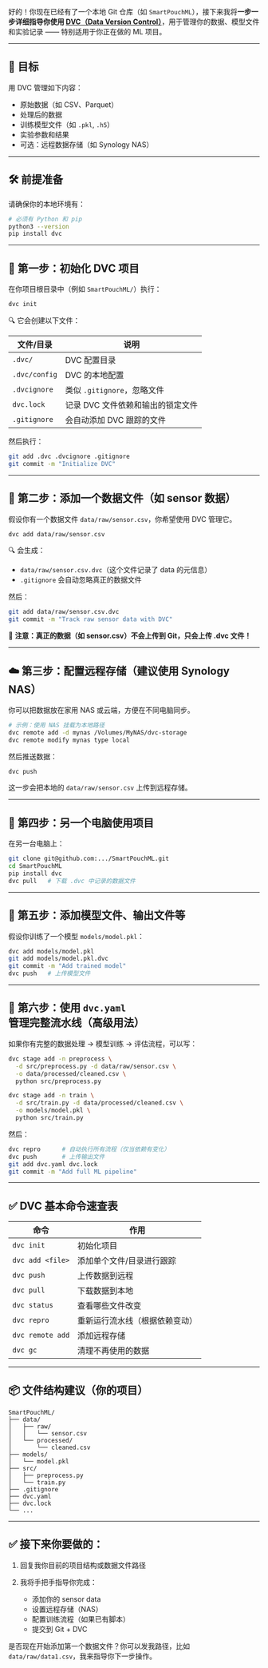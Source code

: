 好的！你现在已经有了一个本地 Git 仓库（如 `SmartPouchML`），接下来我将**一步一步详细指导你使用 [DVC（Data Version Control）](https://dvc.org/)**，用于管理你的数据、模型文件和实验记录 —— 特别适用于你正在做的 ML 项目。

---

## 🧭 目标

用 DVC 管理如下内容：

* 原始数据（如 CSV、Parquet）
* 处理后的数据
* 训练模型文件（如 `.pkl`, `.h5`）
* 实验参数和结果
* 可选：远程数据存储（如 Synology NAS）

---

## 🛠️ 前提准备

请确保你的本地环境有：

```bash
# 必须有 Python 和 pip
python3 --version
pip install dvc
```

---

## 🚀 第一步：初始化 DVC 项目

在你项目根目录中（例如 `SmartPouchML/`）执行：

```bash
dvc init
```

🔍 它会创建以下文件：

| 文件/目录         | 说明                   |
| ------------- | -------------------- |
| `.dvc/`       | DVC 配置目录             |
| `.dvc/config` | DVC 的本地配置            |
| `.dvcignore`  | 类似 `.gitignore`，忽略文件 |
| `dvc.lock`    | 记录 DVC 文件依赖和输出的锁定文件  |
| `.gitignore`  | 会自动添加 DVC 跟踪的文件      |

然后执行：

```bash
git add .dvc .dvcignore .gitignore
git commit -m "Initialize DVC"
```

---

## 📂 第二步：添加一个数据文件（如 sensor 数据）

假设你有一个数据文件 `data/raw/sensor.csv`，你希望使用 DVC 管理它。

```bash
dvc add data/raw/sensor.csv
```

🔍 会生成：

* `data/raw/sensor.csv.dvc`（这个文件记录了 data 的元信息）
* `.gitignore` 会自动忽略真正的数据文件

然后：

```bash
git add data/raw/sensor.csv.dvc
git commit -m "Track raw sensor data with DVC"
```

🔁 **注意：真正的数据（如 sensor.csv）不会上传到 Git，只会上传 .dvc 文件！**

---

## ☁️ 第三步：配置远程存储（建议使用 Synology NAS）

你可以把数据放在家用 NAS 或云端，方便在不同电脑同步。

```bash
# 示例：使用 NAS 挂载为本地路径
dvc remote add -d mynas /Volumes/MyNAS/dvc-storage
dvc remote modify mynas type local
```

然后推送数据：

```bash
dvc push
```

这一步会把本地的 `data/raw/sensor.csv` 上传到远程存储。

---

## 🔁 第四步：另一个电脑使用项目

在另一台电脑上：

```bash
git clone git@github.com:.../SmartPouchML.git
cd SmartPouchML
pip install dvc
dvc pull   # 下载 .dvc 中记录的数据文件
```

---

## 🧪 第五步：添加模型文件、输出文件等

假设你训练了一个模型 `models/model.pkl`：

```bash
dvc add models/model.pkl
git add models/model.pkl.dvc
git commit -m "Add trained model"
dvc push   # 上传模型文件
```

---

## 📜 第六步：使用 `dvc.yaml` 管理完整流水线（高级用法）

如果你有完整的数据处理 → 模型训练 → 评估流程，可以写：

```bash
dvc stage add -n preprocess \
  -d src/preprocess.py -d data/raw/sensor.csv \
  -o data/processed/cleaned.csv \
  python src/preprocess.py

dvc stage add -n train \
  -d src/train.py -d data/processed/cleaned.csv \
  -o models/model.pkl \
  python src/train.py
```

然后：

```bash
dvc repro      # 自动执行所有流程（仅当依赖有变化）
dvc push       # 上传输出文件
git add dvc.yaml dvc.lock
git commit -m "Add full ML pipeline"
```

---

## ✅ DVC 基本命令速查表

| 命令               | 作用              |
| ---------------- | --------------- |
| `dvc init`       | 初始化项目           |
| `dvc add <file>` | 添加单个文件/目录进行跟踪   |
| `dvc push`       | 上传数据到远程         |
| `dvc pull`       | 下载数据到本地         |
| `dvc status`     | 查看哪些文件改变        |
| `dvc repro`      | 重新运行流水线（根据依赖变动） |
| `dvc remote add` | 添加远程存储          |
| `dvc gc`         | 清理不再使用的数据       |

---

## 📦 文件结构建议（你的项目）

```text
SmartPouchML/
├── data/
│   ├── raw/
│   │   └── sensor.csv
│   └── processed/
│       └── cleaned.csv
├── models/
│   └── model.pkl
├── src/
│   ├── preprocess.py
│   └── train.py
├── .gitignore
├── dvc.yaml
├── dvc.lock
└── ...
```

---

## ✅ 接下来你要做的：

1. 回复我你目前的项目结构或数据文件路径
2. 我将手把手指导你完成：

   * 添加你的 sensor data
   * 设置远程存储（NAS）
   * 配置训练流程（如果已有脚本）
   * 提交到 Git + DVC

是否现在开始添加第一个数据文件？你可以发我路径，比如 `data/raw/data1.csv`，我来指导你下一步操作。
